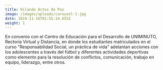 ```yaml
---
title: Hilando Actos de Paz
image: /images/uploads/carousel-1.jpg
date: 2019-11-16T01:55:14.655Z
weight: 1
---
```

En convenio con el Centro de Educación para el Desarrollo de UNIMINUTO, Rectoría Virtual y Distancia, en donde los estudiantes matriculados en el curso "Responsabilidad Social, un práctica de vida" adelantan acciones con los adolescentes a través del fútbol y diferentes actividades deportivas como elemento para la resolución de conflictos, comunicación, trabajo en equipo, liderazgo, entre otros.
